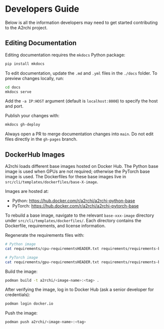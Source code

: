 # Developers Guide

Below is all the information developers may need to get started contributing to the A2rchi project.

## Editing Documentation

Editing documentation requires the `mkdocs` Python package:

```bash
pip install mkdocs
```

To edit documentation, update the `.md` and `.yml` files in the `./docs` folder. To preview changes locally, run:

```bash
cd docs
mkdocs serve
```

Add the `-a IP:HOST` argument (default is `localhost:8000`) to specify the host and port.

Publish your changes with:

```bash
mkdocs gh-deploy
```

Always open a PR to merge documentation changes into `main`. Do not edit files directly in the `gh-pages` branch.

## DockerHub Images

A2rchi loads different base images hosted on Docker Hub. The Python base image is used when GPUs are not required; otherwise the PyTorch base image is used. The Dockerfiles for these base images live in `src/cli/templates/dockerfiles/base-X-image`.

Images are hosted at:

- Python: <https://hub.docker.com/r/a2rchi/a2rchi-python-base>
- PyTorch: <https://hub.docker.com/r/a2rchi/a2rchi-pytorch-base>

To rebuild a base image, navigate to the relevant `base-xxx-image` directory under `src/cli/templates/dockerfiles/`. Each directory contains the Dockerfile, requirements, and license information.

Regenerate the requirements files with:

```bash
# Python image
cat requirements/cpu-requirementsHEADER.txt requirements/requirements-base.txt > src/cli/templates/dockerfiles/base-python-image/requirements.txt

# PyTorch image
cat requirements/gpu-requirementsHEADER.txt requirements/requirements-base.txt > src/cli/templates/dockerfiles/base-pytorch-image/requirements.txt
```

Build the image:

```bash
podman build -t a2rchi/<image-name>:<tag> .
```

After verifying the image, log in to Docker Hub (ask a senior developer for credentials):

```bash
podman login docker.io
```

Push the image:

```bash
podman push a2rchi/<image-name>:<tag>
```
